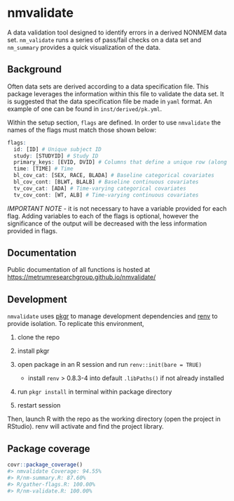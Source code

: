 
<!-- README.md is generated from README.Rmd. Please edit that file -->

# nmvalidate

A data validation tool designed to identify errors in a derived NONMEM
data set. `nm_validate` runs a series of pass/fail checks on a data set
and `nm_summary` provides a quick visualization of the data.

## Background

Often data sets are derived according to a data specification file. This
package leverages the information within this file to validate the data
set. It is suggested that the data specification file be made in `yaml`
format. An example of one can be found in `inst/derived/pk.yml`.

Within the setup section, `flags` are defined. In order to use
`nmvalidate` the names of the flags must match those shown below:

``` r
flags:
  id: [ID] # Unique subject ID
  study: [STUDYID] # Study ID
  primary_keys: [EVID, DVID] # Columns that define a unique row (along with ID and TIME) - typically EVID, etc
  time: [TIME] # Time 
  bl_cov_cat: [SEX, RACE, BLADA] # Baseline categorical covariates 
  bl_cov_cont: [BLWT, BLALB] # Baseline continuous covariates
  tv_cov_cat: [ADA] # Time-varying categorical covariates
  tv_cov_cont: [WT, ALB] # Time-varying continuous covariates
```

*IMPORTANT NOTE* - it is not necessary to have a variable provided for
each flag. Adding variables to each of the flags is optional, however
the significance of the output will be decreased with the less
information provided in flags.

## Documentation

Public documentation of all functions is hosted at
<https://metrumresearchgroup.github.io/nmvalidate/>

## Development

`nmvalidate` uses [pkgr](https://github.com/metrumresearchgroup/pkgr) to
manage development dependencies and
[renv](https://rstudio.github.io/renv/) to provide isolation. To
replicate this environment,

1.  clone the repo

2.  install pkgr

3.  open package in an R session and run `renv::init(bare = TRUE)`

    -   install `renv` \> 0.8.3-4 into default `.libPaths()` if not
        already installed

4.  run `pkgr install` in terminal within package directory

5.  restart session

Then, launch R with the repo as the working directory (open the project
in RStudio). renv will activate and find the project library.

## Package coverage

``` r
covr::package_coverage()
#> nmvalidate Coverage: 94.55%
#> R/nm-summary.R: 87.60%
#> R/gather-flags.R: 100.00%
#> R/nm-validate.R: 100.00%
```

